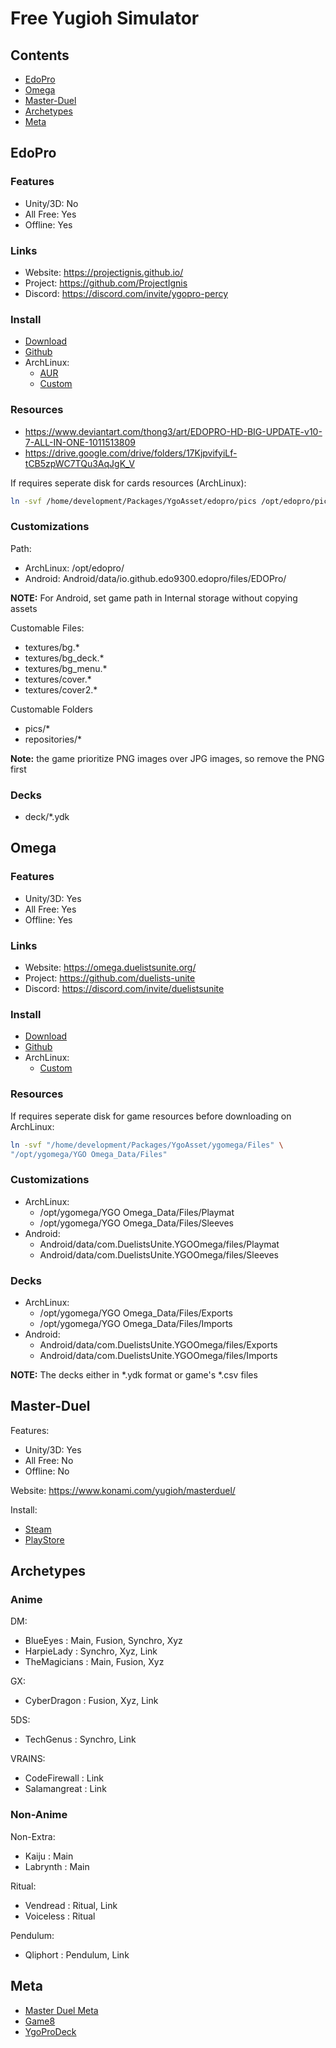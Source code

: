 # Free Yugioh Simulator

## Contents
- [EdoPro](#edopro)
- [Omega](#omega)
- [Master-Duel](#master-duel)
- [Archetypes](#archetypes)
- [Meta](#meta)

## EdoPro

### Features
- Unity/3D: No
- All Free: Yes
- Offline: Yes

### Links
- Website: https://projectignis.github.io/
- Project: https://github.com/ProjectIgnis
- Discord: https://discord.com/invite/ygopro-percy

### Install
- [Download](https://projectignis.github.io/download.html)
- [Github](https://github.com/ProjectIgnis/edopro-assets/releases)
- ArchLinux:
    + [AUR](https://aur.archlinux.org/packages/edopro-bin)
    + [Custom](https://github.com/mekatronik-achmadi/archmate/tree/main/pkgbuilds/unused/yugioh/edopro/)

### Resources
- https://www.deviantart.com/thong3/art/EDOPRO-HD-BIG-UPDATE-v10-7-ALL-IN-ONE-1011513809
- https://drive.google.com/drive/folders/17KjpvifyiLf-tCB5zpWC7TQu3AqJgK_V

If requires seperate disk for cards resources (ArchLinux):

```sh
ln -svf /home/development/Packages/YgoAsset/edopro/pics /opt/edopro/pics
```

### Customizations

Path:
- ArchLinux: /opt/edopro/
- Android: Android/data/io.github.edo9300.edopro/files/EDOPro/

**NOTE:** For Android, set game path in Internal storage without copying assets

Customable Files:
- textures/bg.*
- textures/bg_deck.*
- textures/bg_menu.*
- textures/cover.*
- textures/cover2.*

Customable Folders
- pics/*
- repositories/*

**Note:** the game prioritize PNG images over JPG images, so remove the PNG first

### Decks
- deck/*.ydk

## Omega

### Features
- Unity/3D: Yes
- All Free: Yes
- Offline: Yes

### Links
- Website: https://omega.duelistsunite.org/
- Project: https://github.com/duelists-unite
- Discord: https://discord.com/invite/duelistsunite

### Install
- [Download](https://omega.duelistsunite.org/)
- [Github](https://github.com/duelists-unite/omega-releases/releases/)
- ArchLinux:
    + [Custom](https://github.com/mekatronik-achmadi/archmate/tree/main/pkgbuilds/unused/yugioh/ygomega/)

### Resources

If requires seperate disk for game resources before downloading on ArchLinux:

```sh
ln -svf "/home/development/Packages/YgoAsset/ygomega/Files" \
"/opt/ygomega/YGO Omega_Data/Files"
```

### Customizations
- ArchLinux:
    + /opt/ygomega/YGO Omega_Data/Files/Playmat
    + /opt/ygomega/YGO Omega_Data/Files/Sleeves
- Android:
    + Android/data/com.DuelistsUnite.YGOOmega/files/Playmat
    + Android/data/com.DuelistsUnite.YGOOmega/files/Sleeves

### Decks
- ArchLinux:
    + /opt/ygomega/YGO Omega_Data/Files/Exports
    + /opt/ygomega/YGO Omega_Data/Files/Imports
- Android:
    + Android/data/com.DuelistsUnite.YGOOmega/files/Exports
    + Android/data/com.DuelistsUnite.YGOOmega/files/Imports

**NOTE:** The decks either in *.ydk format or game's *.csv files

## Master-Duel

Features:
- Unity/3D: Yes
- All Free: No
- Offline: No

Website: https://www.konami.com/yugioh/masterduel/

Install:
- [Steam](https://store.steampowered.com/app/1449850/YuGiOh_Master_Duel/)
- [PlayStore](https://play.google.com/store/apps/details?id=jp.konami.masterduel)

## Archetypes

### Anime

DM:
- BlueEyes     : Main, Fusion, Synchro, Xyz
- HarpieLady   : Synchro, Xyz, Link
- TheMagicians : Main, Fusion, Xyz

GX:
- CyberDragon  : Fusion, Xyz, Link

5DS:
- TechGenus    : Synchro, Link

VRAINS:
- CodeFirewall : Link
- Salamangreat : Link

### Non-Anime

Non-Extra:
- Kaiju        : Main
- Labrynth     : Main

Ritual:
- Vendread     : Ritual, Link
- Voiceless    : Ritual

Pendulum:
- Qliphort     : Pendulum, Link

## Meta
- [Master Duel Meta](https://www.masterduelmeta.com/)
- [Game8](https://game8.co/games/Yu-Gi-Oh-Master-Duel/)
- [YgoProDeck](https://ygoprodeck.com/)

